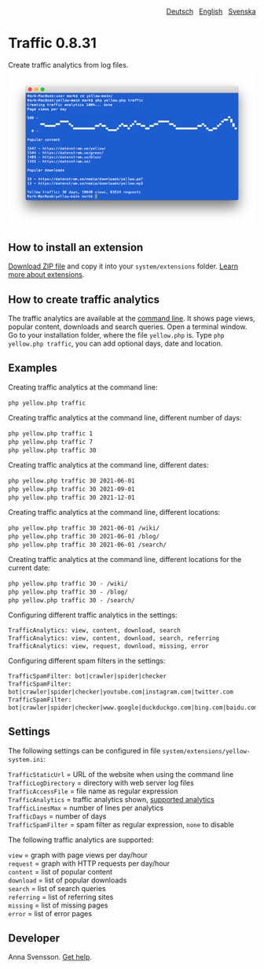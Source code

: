 <p align="right"><a href="README-de.md">Deutsch</a> &nbsp; <a href="README.md">English</a> &nbsp; <a href="README-sv.md">Svenska</a></p>

# Traffic 0.8.31

Create traffic analytics from log files.

<p align="center"><img src="traffic-screenshot.png?raw=true" alt="Screenshot"></p>

## How to install an extension

[Download ZIP file](https://github.com/annaesvensson/yellow-traffic/archive/main.zip) and copy it into your `system/extensions` folder. [Learn more about extensions](https://github.com/annaesvensson/yellow-update).

## How to create traffic analytics

The traffic analytics are available at the [command line](https://github.com/annaesvensson/yellow-core). It shows page views, popular content, downloads and search queries. Open a terminal window. Go to your installation folder, where the file `yellow.php` is. Type `php yellow.php traffic`, you can add optional days, date and location.

## Examples

Creating traffic analytics at the command line:

`php yellow.php traffic`  

Creating traffic analytics at the command line, different number of days:

`php yellow.php traffic 1`  
`php yellow.php traffic 7`  
`php yellow.php traffic 30`  

Creating traffic analytics at the command line, different dates:

`php yellow.php traffic 30 2021-06-01`  
`php yellow.php traffic 30 2021-09-01`  
`php yellow.php traffic 30 2021-12-01`  

Creating traffic analytics at the command line, different locations:

`php yellow.php traffic 30 2021-06-01 /wiki/`  
`php yellow.php traffic 30 2021-06-01 /blog/`  
`php yellow.php traffic 30 2021-06-01 /search/`  

Creating traffic analytics at the command line, different locations for the current date:

`php yellow.php traffic 30 - /wiki/`  
`php yellow.php traffic 30 - /blog/`  
`php yellow.php traffic 30 - /search/`  

Configuring different traffic analytics in the settings:

```
TrafficAnalytics: view, content, download, search
TrafficAnalytics: view, content, download, search, referring
TrafficAnalytics: view, request, download, missing, error
```

Configuring different spam filters in the settings:

```
TrafficSpamFilter: bot|crawler|spider|checker
TrafficSpamFilter: bot|crawler|spider|checker|youtube.com|instagram.com|twitter.com
TrafficSpamFilter: bot|crawler|spider|checker|www.google|duckduckgo.com|bing.com|baidu.com
```

## Settings

The following settings can be configured in file `system/extensions/yellow-system.ini`:

`TrafficStaticUrl` = URL of the website when using the command line  
`TrafficLogDirectory` = directory with web server log files  
`TrafficAccessFile` = file name as regular expression  
`TrafficAnalytics` = traffic analytics shown, [supported analytics](#settings-analytics)  
`TrafficLinesMax` = number of lines per analytics  
`TrafficDays` = number of days  
`TrafficSpamFilter` = spam filter as regular expression, `none` to disable  

<a id="settings-analytics"></a>The following traffic analytics are supported:

`view` = graph with page views per day/hour  
`request` = graph with HTTP requests per day/hour  
`content` = list of popular content  
`download` = list of popular downloads  
`search` = list of search queries  
`referring` = list of referring sites  
`missing` = list of missing pages  
`error` = list of error pages  

## Developer

Anna Svensson. [Get help](https://datenstrom.se/yellow/help/).
